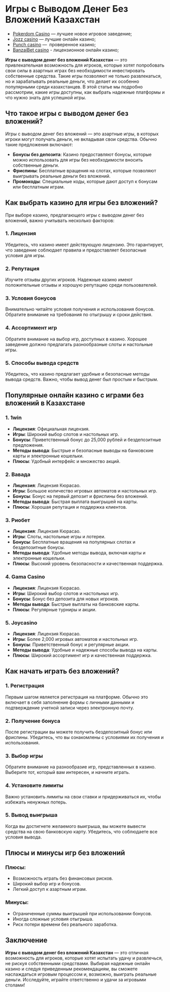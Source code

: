 # Игры с Выводом Денег Без Вложений Казахстан

* [Pokerdom Casino](https://brandplay.link/FwVc4f) — лучшее новое игровое заведение;
* [Jozz casino](https://tk435zi5i9.com/alt/jozz/registration?e8250665e216213938eeaefaf3e61c0a) — лучшие онлайн казино;
* [Punch casino](https://betpunch1.com/d638d6d39) —  проверенное казино;
* [BanzaiBet casino](https://bnzstr009.com/e9rVJ) - лицензионное онлайн казино;

**Игры с выводом денег без вложений Казахстан** — это привлекательная возможность для игроков, которые хотят попробовать свои силы в азартных играх без необходимости инвестировать собственные средства. Такие игры позволяют не только развлекаться, но и зарабатывать реальные деньги, что делает их особенно популярными среди казахстанцев. В этой статье мы подробно рассмотрим, какие игры доступны, как выбрать надежные платформы и что нужно знать для успешной игры.

## Что такое игры с выводом денег без вложений?

Игры с выводом денег без вложений — это азартные игры, в которых игроки могут получать деньги, не вкладывая свои средства. Обычно такие предложения включают:

* **Бонусы без депозита**: Казино предоставляют бонусы, которые можно использовать для игры без необходимости вносить собственные деньги.
* **Фриспины**: Бесплатные вращения на слотах, которые позволяют выигрывать реальные деньги без вложений.
* **Промокоды**: Специальные коды, которые дают доступ к бонусам или бесплатным играм.

## Как выбрать казино для игры без вложений?

При выборе казино, предлагающего игры с выводом денег без вложений, важно учитывать несколько факторов:

### 1. Лицензия

Убедитесь, что казино имеет действующую лицензию. Это гарантирует, что заведение соблюдает правила и предоставляет безопасные условия для игры.

### 2. Репутация

Изучите отзывы других игроков. Надежные казино имеют положительные отзывы и хорошую репутацию среди пользователей.

### 3. Условия бонусов

Внимательно читайте условия получения и использования бонусов. Обратите внимание на требования по отыгрышу и сроки действия.

### 4. Ассортимент игр

Обратите внимание на выбор игр, доступных в казино. Хорошее заведение должно предлагать разнообразные слоты и настольные игры.

### 5. Способы вывода средств

Убедитесь, что казино предлагает удобные и безопасные методы вывода средств. Важно, чтобы вывод денег был простым и быстрым.

## Популярные онлайн казино с играми без вложений в Казахстане

### 1. **1win**

* **Лицензия**: Официальная лицензия.
* **Игры**: Широкий выбор слотов и настольных игр.
* **Бонусы**: Приветственный бонус до 25,000 рублей и бездепозитные предложения.
* **Методы вывода**: Быстрые и безопасные выводы на банковские карты и электронные кошельки.
* **Плюсы**: Удобный интерфейс и множество акций.

### 2. **Вавада**

* **Лицензия**: Лицензия Кюрасао.
* **Игры**: Большое количество игровых автоматов и настольных игр.
* **Бонусы**: Бонус на первый депозит и фриспины без вложений.
* **Методы вывода**: Быстрая выплата выигрышей на карты.
* **Плюсы**: Хорошая репутация и поддержка клиентов.

### 3. **Риобет**

* **Лицензия**: Лицензия Кюрасао.
* **Игры**: Слоты, настольные игры и лотереи.
* **Бонусы**: Бесплатные вращения на популярных слотах и бездепозитные бонусы.
* **Методы вывода**: Удобные методы вывода, включая карты и электронные кошельки.
* **Плюсы**: Высокий уровень безопасности и качественная поддержка.

### 4. **Gama Casino**

* **Лицензия**: Лицензия Кюрасао.
* **Игры**: Широкий выбор слотов и настольных игр.
* **Бонусы**: Бонус без депозита для новых игроков.
* **Методы вывода**: Быстрые выплаты на банковские карты.
* **Плюсы**: Регулярные турниры и акции.

### 5. **Joycasino**

* **Лицензия**: Лицензия Кюрасао.
* **Игры**: Более 2,000 игровых автоматов и настольных игр.
* **Бонусы**: Приветственный бонус и регулярные акции.
* **Методы вывода**: Удобные и надежные способы вывода на карты.
* **Плюсы**: Широкий ассортимент игр и качественная поддержка.

## Как начать играть без вложений?

### 1. Регистрация

Первым шагом является регистрация на платформе. Обычно это включает в себя заполнение формы с личными данными и подтверждение учетной записи через электронную почту.

### 2. Получение бонуса

После регистрации вы можете получить бездепозитный бонус или фриспины. Убедитесь, что вы ознакомлены с условиями их получения и использования.

### 3. Выбор игры

Обратите внимание на разнообразие игр, представленных в казино. Выберите тот, который вам интересен, и начните играть.

### 4. Установите лимиты

Важно установить лимиты на свои ставки и придерживаться их, чтобы избежать ненужных потерь.

### 5. Вывод выигрыша

Когда вы достигнете желаемого выигрыша, вы можете вывести средства на свою банковскую карту. Убедитесь, что соблюдаете все условия вывода.

## Плюсы и минусы игр без вложений

### Плюсы:

* Возможность играть без финансовых рисков.
* Широкий выбор игр и бонусов.
* Легкий доступ к азартным играм.

### Минусы:

* Ограниченные суммы выигрышей при использовании бонусов.
* Иногда сложные условия отыгрыша.
* Риск потери времени без реального заработка.

## Заключение

**Игры с выводом денег без вложений Казахстан** — это отличная возможность для игроков, которые хотят испытать удачу и развлечься, не рискуя собственными средствами. Выбирая надежные онлайн казино и следуя приведенным рекомендациям, вы сможете наслаждаться игровым процессом и, возможно, выиграть реальные деньги. Исследуйте, играйте ответственно и удачи за игровыми столами!
